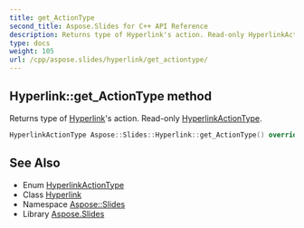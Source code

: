 ```yaml
---
title: get_ActionType
second_title: Aspose.Slides for C++ API Reference
description: Returns type of Hyperlink's action. Read-only HyperlinkActionType.
type: docs
weight: 105
url: /cpp/aspose.slides/hyperlink/get_actiontype/
---
```

## Hyperlink::get_ActionType method


Returns type of [Hyperlink](../)'s action. Read-only [HyperlinkActionType](../../hyperlinkactiontype/).

```cpp
HyperlinkActionType Aspose::Slides::Hyperlink::get_ActionType() override
```

## See Also

* Enum [HyperlinkActionType](../../hyperlinkactiontype/)
* Class [Hyperlink](../)
* Namespace [Aspose::Slides](../../)
* Library [Aspose.Slides](../../../)
